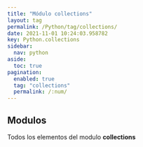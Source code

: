 ```yaml
---
title: "Módulo collections"
layout: tag
permalink: /Python/tag/collections/
date: 2021-11-01 10:24:03.958782
key: Python.collections
sidebar: 
  nav: python
aside: 
  toc: true
pagination: 
  enabled: true
  tag: "collections"
  permalink: /:num/
---
```


<h2>Modulos</h2>
Todos los elementos del modulo <strong>collections</strong>
